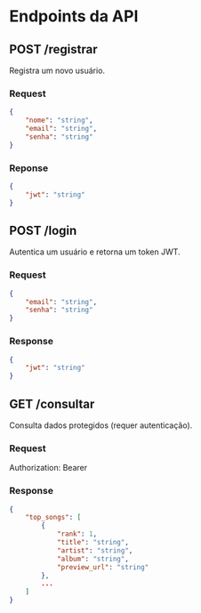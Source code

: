 # Endpoints da API

## POST /registrar
Registra um novo usuário.

### Request
```json
{
    "nome": "string",
    "email": "string",
    "senha": "string"
}
```

### Reponse

```json
{
    "jwt": "string"
}
```

## POST /login
Autentica um usuário e retorna um token JWT.

### Request
```json
{
    "email": "string",
    "senha": "string"
}
```

### Response
```json
{
    "jwt": "string"
}
```


## GET /consultar
Consulta dados protegidos (requer autenticação).

### Request
Authorization: Bearer <token>

### Response
```json
{
    "top_songs": [
        {
            "rank": 1,
            "title": "string",
            "artist": "string",
            "album": "string",
            "preview_url": "string"
        },
        ...
    ]
}
```
